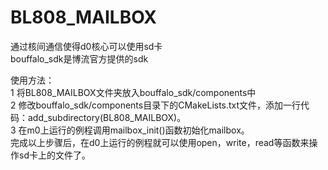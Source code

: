 # BL808_MAILBOX
通过核间通信使得d0核心可以使用sd卡    
bouffalo_sdk是博流官方提供的sdk

使用方法：  
1 将BL808_MAILBOX文件夹放入bouffalo_sdk/components中    
2 修改bouffalo_sdk/components目录下的CMakeLists.txt文件，添加一行代码：add_subdirectory(BL808_MAILBOX)。    
3 在m0上运行的例程调用mailbox_init()函数初始化mailbox。   
完成以上步骤后，在d0上运行的例程就可以使用open，write，read等函数来操作sd卡上的文件了。
